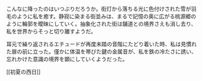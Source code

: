 こんなに降ったのはいつぶりだろうか。街灯から落ちる光に色付けされた雪が羽毛のように私を癒す。静寂に染まる街並みは、まるで記憶の奥に広がる桃源郷のように輪郭を曖昧にしていく。抽象化された街は舗道との境界さえも消し去り、私を世界からそっと切り離すようだ。  

耳元で繰り返されるエチュードが再度未踏の音階にたどり着いた時、私は見慣れた扉の前に立った。僅かに体温を帯びた鍵の金属音が、私を鉄の冷たさに誘い、忘れかけた意識の境界を顕にしていくようだった。

[[初夏の西日]]